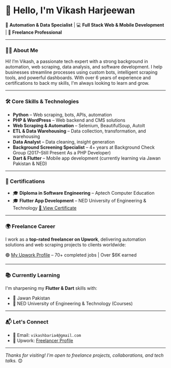 # 👋 Hello, I'm Vikash Harjeewan

🚀 **Automation & Data Specialist** | 💻 **Full Stack Web & Mobile Development** | 🎯 **Freelance Professional** 

---

### 🧑‍💻 About Me

Hi! I’m Vikash, a passionate tech expert with a strong background in automation, web scraping, data analysis, and software development. I help businesses streamline processes using custom bots, intelligent scraping tools, and powerful dashboards. With over 6 years of experience and certifications to back my skills, I'm always looking to learn and grow.

---

### 🛠️ Core Skills & Technologies

* **Python** – Web scraping, bots, APIs, automation
* **PHP & WordPress** – Web backend and CMS solutions
* **Web Scraping & Automation** – Selenium, BeautifulSoup, AutoIt
* **ETL & Data Warehousing** – Data collection, transformation, and warehousing
* **Data Analyst** – Data cleaning, insight generation
* **Background Screening Specialist** – 4+ years at Background Check Group (2017–Still Present As a PHP Developer)
* **Dart & Flutter** – Mobile app development (currently learning via Jawan Pakistan & NED)

---

### 🧳 Certifications

* 🎓 **Diploma in Software Engineering** – Aptech Computer Education
* 🎓 **Flutter App Development** – NED University of Engineering & Technology [📄 View Certificate]([link-to-your-certificate](https://raw.githubusercontent.com/vikashbaria/vikashbaria/refs/heads/main/Certificate%20of%20Mob%20App%20Dev..jpg))


---

### 🌍 Freelance Career

I work as a **top-rated freelancer on Upwork**, delivering automation solutions and web scraping projects to clients worldwide:

🟢 [My Upwork Profile](https://www.upwork.com/freelancers/~01f5a825ac35115863) – 70+ completed jobs | Over \$6K earned

---

### 📚 Currently Learning

I'm sharpening my **Flutter & Dart** skills with:

* 🚀 Jawan Pakistan
* 📘 NED University of Engineering & Technology (Courses)

---

### 📬 Let's Connect

* 📧 Email: `vikashbaria4@gmail.com`
* 💼 Upwork: [Freelancer Profile](https://www.upwork.com/freelancers/~01f5a825ac35115863)

---

*Thanks for visiting! I'm open to freelance projects, collaborations, and tech talks.* 😊
